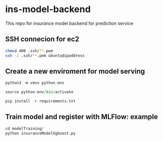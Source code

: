 # ins-model-backend
This repo for insurance model backend for prediction service

## SSH connecion for ec2
```sh
chmod 400 .ssh/**.pem
ssh -i .ssh/**.pem ubuntu@ipaddress
```

## Create a new enviroment for model serving

```py
python3 -m venv python-env

source python-env/bin/activate

pip install -r requirements.txt
```

## Train model and register with MLFlow: example
```py
cd modelTraining/
python insuranceModelXgboost.py

```